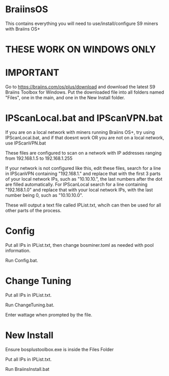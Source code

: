 # BraiinsOS
This contains everything you will need to use/install/configure S9 miners with Braiins OS+


# THESE WORK ON WINDOWS ONLY
# IMPORTANT
Go to https://braiins.com/os/plus/download and download the latest S9 Braiins Toolbox for Windows.
Put the downloaded file into all folders named "Files", one in the main, and one in the New Install folder.

# IPScanLocal.bat and IPScanVPN.bat

If you are on a local network with miners running Braiins OS+, try using IPScanLocal.bat, and if that doesnt work OR you are not on a local network, use IPScanVPN.bat

These files are configured to scan on a network with IP addresses ranging from 192.168.1.5 to 192.168.1.255

If your network is not configured like this, edit these files, search for a line in IPScanVPN containing "192.168.1." and replace that with the first 3 parts of your local network IPs, such as "10.10.10.", the last numbers after the dot are filled automatically.  For IPScanLocal search for a line containing "192.168.1.0" and replace that with your local network IPs, with the last number being 0, such as "10.10.10.0".

These will output a text file called IPList.txt, whcih can then be used for all other parts of the process.

# Config

Put all IPs in IPList.txt, then change bosminer.toml as needed with pool information.

Run Config.bat.

# Change Tuning

Put all IPs in IPList.txt.

Run ChangeTuning.bat.

Enter wattage when prompted by the file.


# New Install

Ensure bosplustoolbox.exe is inside the Files Folder

Put all IPs in IPList.txt.

Run BraiinsInstall.bat
